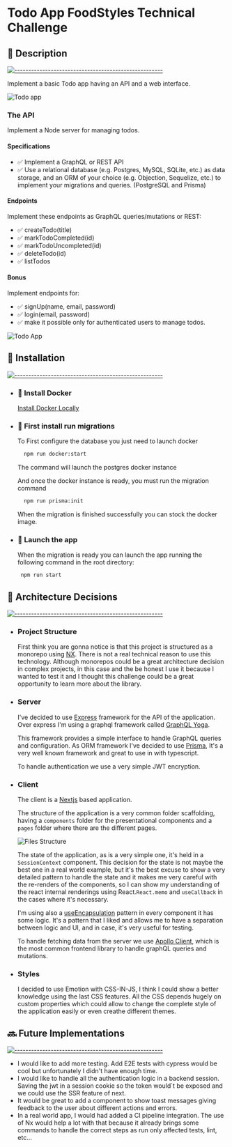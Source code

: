 # Todo App FoodStyles Technical Challenge

## 📝 Description

[![-----------------------------------------------------](https://raw.githubusercontent.com/andreasbm/readme/master/assets/lines/rainbow.png)](#description)

Implement a basic Todo app having an API and a web interface.

![Todo app](./assets/todo-app.gif)

### The API

Implement a Node server for managing todos.

#### Specifications

- ✅ Implement a GraphQL or REST API
- ✅ Use a relational database (e.g. Postgres, MySQL, SQLite, etc.) as data storage, and an ORM of your choice (e.g. Objection, Sequelize, etc.) to implement your migrations and queries. (PostgreSQL and Prisma)

#### Endpoints

Implement these endpoints as GraphQL queries/mutations or REST:

- ✅ createTodo(title)
- ✅ markTodoCompleted(id)
- ✅ markTodoUncompleted(id)
- ✅ deleteTodo(id)
- ✅ listTodos

#### Bonus

Implement endpoints for:

- ✅ signUp(name, email, password)
- ✅ login(email, password)
- ✅ make it possible only for authenticated users to manage todos.

![Todo App](./assets/app-example.png)

## 💾 Installation

[![-----------------------------------------------------](https://raw.githubusercontent.com/andreasbm/readme/master/assets/lines/rainbow.png)](#installation)

- ### :whale: Install Docker

  [Install Docker Locally](https://docs.docker.com/get-docker/)

- ### :wrench: First install run migrations

  To First configure the database you just need to launch docker

  ```bash
    npm run docker:start
  ```

  The command will launch the postgres docker instance

  And once the docker instance is ready, you must run the migration command

  ```bash
    npm run prisma:init
  ```

  When the migration is finished successfully you can stock the docker image.

- ### :rocket: Launch the app

  When the migration is ready you can launch the app running the following command in the root directory:

  ```bash
   npm run start
  ```

## 📐 Architecture Decisions

[![-----------------------------------------------------](https://raw.githubusercontent.com/andreasbm/readme/master/assets/lines/rainbow.png)](#aproach)

- ### Project Structure

  First think you are gonna notice is that this project is structured as a monorepo using [NX](https://nx.dev/).
  There is not a real technical reason to use this technology. Although monorepos could be a great architecture decision
  in complex projects, in this case and the be honest I use it because I wanted to test it and I thought this challenge
  could be a great opportunity to learn more about the library.

- ### Server

  I've decided to use [Express](https://expressjs.com/) framework for the API of the application. Over express I'm using
  a graphql framework called [GraphQL Yoga](https://the-guild.dev/graphql/yoga-server).

  This framework provides a simple interface to handle GraphQL queries and configuration.
  As ORM framework I've decided to use [Prisma](https://www.prisma.io/), It's a very well known framework and great to use in
  with typescript.

  To handle authentication we use a very simple JWT encryption.

- ### Client

  The client is a [Nextjs](https://nextjs.org/) based application.

  The structure of the application is a very common folder scaffolding, having a `components` folder for the presentational components and a `pages` folder where there are the different pages.

  ![Files Structure](./assets/files-structure.png)

  The state of the application, as is a very simple one, it's held in a `SessionContext` component.
  This decision for the state is not maybe the best one in a real world example, but it's the best excuse to show a very detailed pattern to handle the state and it makes me very careful with the re-renders of the components, so I can show my understanding of the react internal renderings using React.`React.memo` and `useCallback` in the cases where it's necessary.

  I'm using also a [useEncapsulation](https://kyleshevlin.com/use-encapsulation) pattern in every component it has some logic. It's a pattern that I liked and allows me to have a separation between logic and UI, and in case, it's very useful for testing.

  To handle fetching data from the server we use [Apollo Client](https://www.apollographql.com/docs/react), which is
  the most common frontend library to handle graphQL queries and mutations.

- ### Styles

  I decided to use Emotion with CSS-IN-JS, I think I could show a better knowledge using the last CSS features. All the CSS depends hugely on custom properties which could allow to change the complete style of the application easily or even creathe different themes.

## 🔜 Future Implementations

[![-----------------------------------------------------](https://raw.githubusercontent.com/andreasbm/readme/master/assets/lines/rainbow.png)](#cud)

- I would like to add more testing. Add E2E tests with cypress would be cool but unfortunately I didn't have enough time.
- I would like to handle all the authentication logic in a backend session. Saving the jwt in a session cookie so the token would`t be exposed and we could use the SSR feature of next.
- It would be great to add a component to show toast messages giving feedback to the user about different actions and errors.
- In a real world app, I would had added a CI pipeline integration. The use of Nx would help a lot with that because it already brings some commands to handle the correct steps as run only affected tests, lint, etc...


</details>
